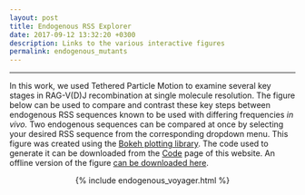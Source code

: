 ```yaml
---
layout: post
title: Endogenous RSS Explorer
date: 2017-09-12 13:32:20 +0300
description: Links to the various interactive figures 
permalink: endogenous_mutants
---
```


---

In this work, we used Tethered Particle Motion to examine several key stages in
RAG-V(D)J recombination at single molecule resolution. The figure below can be
used to compare and contrast these key steps between endogenous RSS sequences
known to be used with differing frequencies *in vivo.* Two endogenous sequences
can be compared at once by selecting your desired RSS sequence from the corresponding
dropdown menu. This figure was created using the [Bokeh plotting
library](http://bokeh.pydata.org). The code used to generate it can be downloaded from the
[Code]({{site.baseurl}}/code) page of this website. An offline version of the figure [can be downloaded here]({{site.baseurl}}/figures/endogenous_sequence_explorer.html).

<center>

{% include endogenous_voyager.html %}

</center>